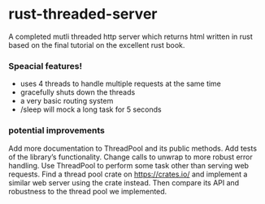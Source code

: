 # rust-threaded-server

A completed mutli threaded http server which returns html written in rust based on the final tutorial on the excellent rust book.

### Speacial features!

- uses 4 threads to handle multiple requests at the same time
- gracefully shuts down the threads
- a very basic routing system
- /sleep will mock a long task for 5 seconds

### potential improvements

Add more documentation to ThreadPool and its public methods.
Add tests of the library’s functionality.
Change calls to unwrap to more robust error handling.
Use ThreadPool to perform some task other than serving web requests.
Find a thread pool crate on https://crates.io/ and implement a similar web server using the crate instead. Then compare its API and robustness to the thread pool we implemented.

